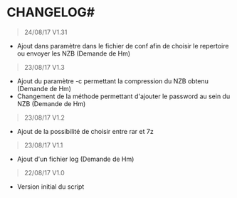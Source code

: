 # CHANGELOG#

> 24/08/17 V1.31

* Ajout dans paramètre dans le fichier de conf afin de choisir le repertoire ou envoyer les NZB (Demande de Hm)

> 23/08/17 V1.3

* Ajout du paramètre -c permettant la compression du NZB obtenu (Demande de Hm)
* Changement de la méthode permettant d'ajouter le password au sein du NZB (Demande de Hm)

> 23/08/17 V1.2

* Ajout de la possibilité de choisir entre rar et 7z

> 23/08/17 V1.1

* Ajout d'un fichier log (Demande de Hm)

> 22/08/17 V1.0

* Version initial du script


